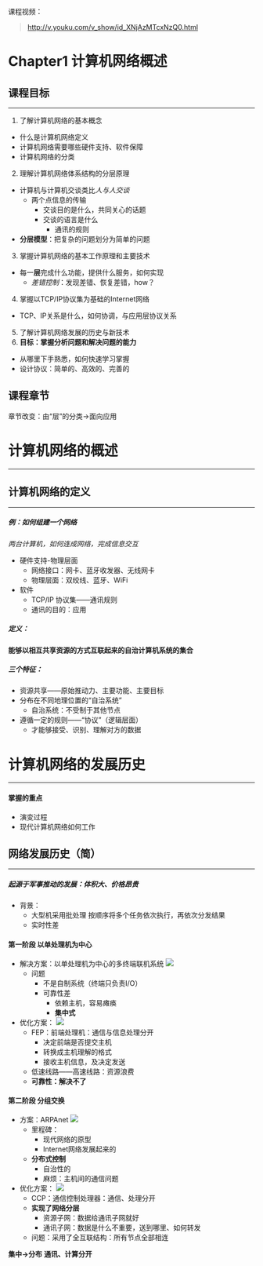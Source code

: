 
课程视频：
>http://v.youku.com/v_show/id_XNjAzMTcxNzQ0.html

# Chapter1 计算机网络概述

## 课程目标
---
1. 了解计算机网络的基本概念
- 什么是计算机网络定义
- 计算机网络需要哪些硬件支持、软件保障
- 计算机网络的分类
2. 理解计算机网络体系结构的分层原理
- 计算机与计算机交谈类比*人与人交谈*
  - 两个点信息的传输
    - 交谈目的是什么，共同关心的话题
    - 交谈的语言是什么
      - 通讯的规则
- **分层模型**：把复杂的问题划分为简单的问题

3. 掌握计算机网络的基本工作原理和主要技术
- 每一**层**完成什么功能，提供什么服务，如何实现
  - *差错控制*：发现差错、恢复差错，how？
4. 掌握以TCP/IP协议集为基础的Internet网络
- TCP、IP关系是什么，如何协调，与应用层协议关系
5. 了解计算机网络发展的历史与新技术
6. **目标：掌握分析问题和解决问题的能力**
- 从哪里下手熟悉，如何快速学习掌握
- 设计协议：简单的、高效的、完善的

## 课程章节
章节改变：由“层”的分类→面向应用

# 计算机网络的概述
---
## 计算机网络的定义
---
##### 例：如何组建一个网络
*两台计算机，如何连成网络，完成信息交互*
- 硬件支持-物理层面
  - 网络接口：网卡、蓝牙收发器、无线网卡
  - 物理层面：双绞线、蓝牙、WiFi
- 软件
  - TCP/IP 协议集——通讯规则
  - 通讯的目的：应用

##### 定义：
**能够以相互共享资源的方式互联起来的自治计算机系统的集合**
##### 三个特征：
- 资源共享——原始推动力、主要功能、主要目标
- 分布在不同地理位置的“自治系统”
  - 自治系统：不受制于其他节点
- 遵循一定的规则——“协议”（逻辑层面）
  - 才能够接受、识别、理解对方的数据

# 计算机网络的发展历史
---
#### 掌握的重点
- 演变过程
- 现代计算机网络如何工作
## 网络发展历史（简）
---
##### 起源于军事推动的发展：体积大、价格昂贵
- 背景：
  - 大型机采用批处理 按顺序将多个任务依次执行，再依次分发结果
  - 实时性差

#### 第一阶段 以单处理机为中心
- 解决方案：以单处理机为中心的多终端联机系统
![](assets/markdown-img-paste-20170801235602543.png)
  - 问题
    - 不是自制系统（终端只负责I/O）
    - 可靠性差
      - 依赖主机，容易瘫痪
      - **集中式**
- 优化方案：
![](assets/markdown-img-paste-20170802000131604.png)
  - FEP：前端处理机：通信与信息处理分开
    - 决定前端是否提交主机
    - 转换成主机理解的格式
    - 接收主机信息，及决定发送
  - 低速线路——高速线路：资源浪费
  - **可靠性：解决不了**

#### 第二阶段 分组交换
- 方案：ARPAnet
![](assets/markdown-img-paste-2017080200092552.png)
  - 里程碑：
    - 现代网络的原型
    - Internet网络发展起来的
  - **分布式控制**
    - 自治性的
    - 麻烦：主机间的通信问题
- 优化方案：
![](assets/markdown-img-paste-20170802001500515.png)
  - CCP：通信控制处理器：通信、处理分开
  - **实现了网络分层**
    - 资源子网：数据给通讯子网就好
    - 通讯子网：数据是什么不重要，送到哪里、如何转发
  - 问题：采用了全互联结构：所有节点全部相连

**集中→分布**
**通讯、计算分开**
